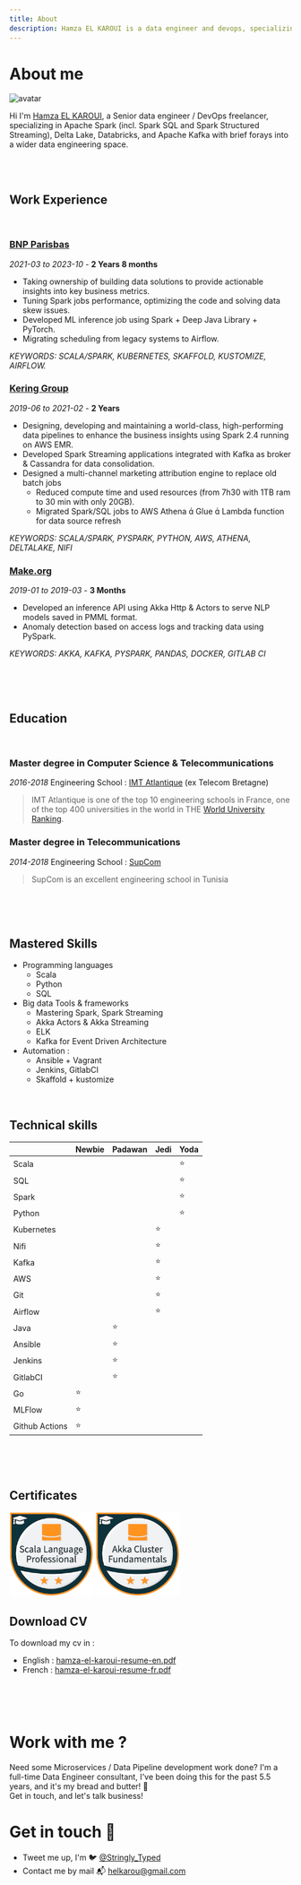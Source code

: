 ```yaml
---
title: About
description: Hamza EL KAROUI is a data engineer and devops, specializing in Apache Spark, Delta Lake, Apache Kafka (with brief forays into a wider data engineering space.
---
```



# About me
![avatar](https://images.weserv.nl/?url=avatars.githubusercontent.com/u/22795356?s=96&v=4&fit=cover&mask=circle&maxage=7d
)


Hi I'm [Hamza EL KAROUI](https://www.linkedin.com/in/hamza-el-karoui/), a Senior data engineer / DevOps freelancer, specializing in Apache Spark (incl. Spark SQL and Spark Structured Streaming), Delta Lake, Databricks, and Apache Kafka with brief forays into a wider data engineering space.

<br/><br/>

## Work Experience
<br/>

### [BNP Parisbas](https://group.bnpparibas/)
*2021-03 to 2023-10* - **2 Years 8 months**
- Taking ownership of building data solutions to provide actionable insights into key
business metrics.
- Tuning Spark jobs performance, optimizing the code and solving data skew issues.
- Developed ML inference job using Spark + Deep Java Library + PyTorch.
- Migrating scheduling from legacy systems to Airflow.

*KEYWORDS: SCALA/SPARK, KUBERNETES, SKAFFOLD, KUSTOMIZE, AIRFLOW.*

### [Kering Group](https://www.kering.com)
*2019-06 to 2021-02* - **2 Years**
- Designing, developing and maintaining a world-class, high-performing data pipelines to enhance the business insights using Spark 2.4 running on AWS EMR.
- Developed Spark Streaming applications integrated with Kafka as broker & Cassandra for data consolidation.
- Designed a multi-channel marketing attribution engine to replace old batch jobs
  - Reduced compute time and used resources (from 7h30 with 1TB ram to 30 min with only 20GB).
  - Migrated Spark/SQL jobs to AWS Athena  Glue  Lambda function for data source refresh

*KEYWORDS: SCALA/SPARK, PYSPARK, PYTHON, AWS, ATHENA, DELTALAKE, NIFI*

### [Make.org](https://make.org)
*2019-01 to 2019-03* - **3 Months**
- Developed an inference API using Akka Http & Actors to serve NLP models saved in PMML format.
- Anomaly detection based on access logs and tracking data using PySpark.

*KEYWORDS: AKKA, KAFKA, PYSPARK, PANDAS, DOCKER, GITLAB CI*

<br/><br/><br/>

## Education
<br/>

### Master degree in Computer Science & Telecommunications
*2016-2018*
Engineering School : [IMT Atlantique](https://www.imt-atlantique.fr/en) (ex Telecom Bretagne)

> IMT Atlantique is one of the top 10 engineering schools in France, one of the top 400 universities in the world in THE [World University Ranking](https://www.timeshighereducation.com/world-university-rankings/imt-atlantique).

### Master degree in Telecommunications
*2014-2018*
Engineering School : [SupCom](https://www.supcom.tn)

> SupCom is an excellent engineering school in Tunisia

<br/><br/><br/>

## Mastered Skills
* Programming languages
  * Scala
  * Python
  * SQL
* Big data Tools & frameworks
  * Mastering Spark, Spark Streaming
  * Akka Actors & Akka Streaming
  * ELK
  * Kafka for Event Driven Architecture
* Automation :
  * Ansible + Vagrant
  * Jenkins, GitlabCI
  * Skaffold + kustomize

<br/>

## Technical skills

|            | **Newbie** | **Padawan** | **Jedi** | **Yoda** |
| ---------- | ---------- | ----------- | -------- | -------- |
| Scala      |            |             |          | ⭐       |
| SQL        |            |             |          | ⭐       |
| Spark      |            |             |          | ⭐       |
| Python     |            |             |          |   ⭐       |
| Kubernetes |            |             |    ⭐    |          |
| Nifi       |            |             |    ⭐    |          |
| Kafka      |            |             |    ⭐    |          |
| AWS        |            |             |    ⭐    |          |
| Git        |            |             |    ⭐    |          |
| Airflow    |            |             |    ⭐     |          |
| Java       |            |      ⭐     |          |          |
| Ansible    |            |      ⭐     |          |          |
| Jenkins    |            |      ⭐     |          |          |
| GitlabCI   |            |      ⭐     |          |          |
| Go         |     ⭐     |             |          |          |
| MLFlow     |     ⭐     |             |          |          |
| Github Actions |     ⭐     |             |          |          |


<br/><br/><br/>

## Certificates

<img width="150" src="../../static/img/certifcates/lightbend-scala-language-professional-level-2.1.png"/>
<img width="150" src="../../static/img/certifcates/lightbend-akka-cluster-fundamentals-level-2.png"/>


## Download CV
To download my cv in :
- English : [hamza-el-karoui-resume-en.pdf](/files/hamza-el-karoui-resume-en.pdf)
- French :  [hamza-el-karoui-resume-fr.pdf](/files/hamza-el-karoui-resume-fr.pdf)


<br/><br/><br/>

# Work with me ?
Need some Microservices / Data Pipeline development work done? I'm a full-time Data Engineer consultant, 
I've been doing this for the past 5.5 years, and it's my bread and butter! 🍞 <br/>
Get in touch, and let's talk business!

# Get in touch 👋
* Tweet me up, I'm 🐦 [@Stringly_Typed](https://twitter.com/Stringly_Typed)
* Contact me by mail 📬 [helkarou@gmail.com](mailto:helkarou@gmail.com)

